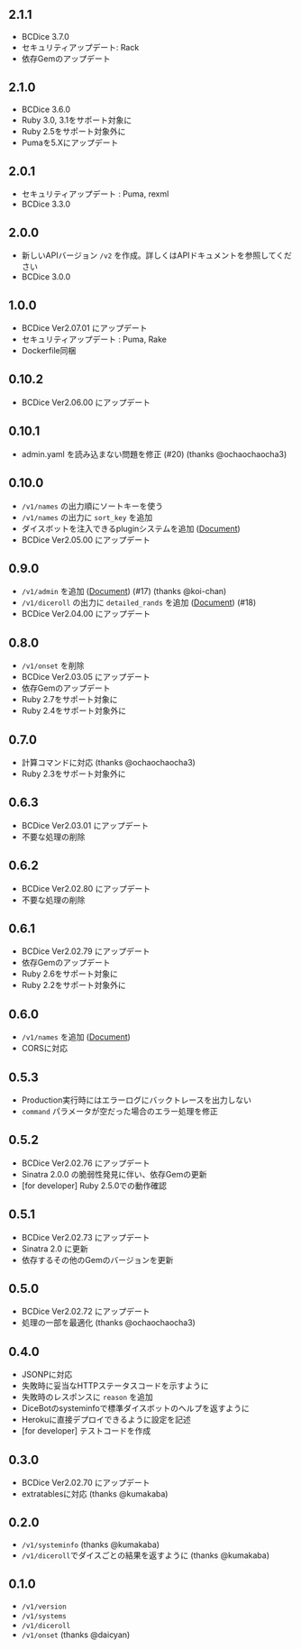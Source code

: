 ## 2.1.1
- BCDice 3.7.0
- セキュリティアップデート: Rack
- 依存Gemのアップデート

## 2.1.0
- BCDice 3.6.0
- Ruby 3.0, 3.1をサポート対象に
- Ruby 2.5をサポート対象外に
- Pumaを5.Xにアップデート

## 2.0.1

- セキュリティアップデート : Puma, rexml
- BCDice 3.3.0

## 2.0.0

- 新しいAPIバージョン `/v2` を作成。詳しくはAPIドキュメントを参照してください
- BCDice 3.0.0

## 1.0.0

- BCDice Ver2.07.01 にアップデート
- セキュリティアップデート : Puma, Rake
- Dockerfile同梱

## 0.10.2

- BCDice Ver2.06.00 にアップデート


## 0.10.1

- admin.yaml を読み込まない問題を修正 (#20) (thanks @ochaochaocha3)


## 0.10.0

- `/v1/names` の出力順にソートキーを使う
- `/v1/names` の出力に `sort_key` を追加
- ダイスボットを注入できるpluginシステムを追加 ([Document](/README.md#plugin))
- BCDice Ver2.05.00 にアップデート


## 0.9.0

- `/v1/admin` を追加 ([Document](/docs/api.md#admin)) (#17) (thanks @koi-chan)
- `/v1/diceroll` の出力に `detailed_rands` を追加 ([Document](/docs/api.md#detailed_rands)) (#18)
- BCDice Ver2.04.00 にアップデート


## 0.8.0

- `/v1/onset` を削除
- BCDice Ver2.03.05 にアップデート
- 依存Gemのアップデート
- Ruby 2.7をサポート対象に
- Ruby 2.4をサポート対象外に


## 0.7.0

- 計算コマンドに対応 (thanks @ochaochaocha3)
- Ruby 2.3をサポート対象外に


## 0.6.3

- BCDice Ver2.03.01 にアップデート
- 不要な処理の削除

## 0.6.2

- BCDice Ver2.02.80 にアップデート
- 不要な処理の削除

## 0.6.1

- BCDice Ver2.02.79 にアップデート
- 依存Gemのアップデート
- Ruby 2.6をサポート対象に
- Ruby 2.2をサポート対象外に

## 0.6.0

- `/v1/names` を追加 ([Document](/docs/api.md#names))
- CORSに対応


## 0.5.3

- Production実行時にはエラーログにバックトレースを出力しない
- `command` パラメータが空だった場合のエラー処理を修正

## 0.5.2

- BCDice Ver2.02.76 にアップデート
- Sinatra 2.0.0 の脆弱性発見に伴い、依存Gemの更新
- [for developer] Ruby 2.5.0での動作確認

## 0.5.1

- BCDice Ver2.02.73 にアップデート
- Sinatra 2.0 に更新
- 依存するその他のGemのバージョンを更新

## 0.5.0

- BCDice Ver2.02.72 にアップデート
- 処理の一部を最適化 (thanks @ochaochaocha3)


## 0.4.0

- JSONPに対応
- 失敗時に妥当なHTTPステータスコードを示すように
- 失敗時のレスポンスに `reason` を追加
- DiceBotのsysteminfoで標準ダイスボットのヘルプを返すように
- Herokuに直接デプロイできるように設定を記述
- [for developer] テストコードを作成


## 0.3.0

- BCDice Ver2.02.70 にアップデート
- extratablesに対応 (thanks @kumakaba)


## 0.2.0

- `/v1/systeminfo` (thanks @kumakaba)
- `/v1/diceroll`でダイスごとの結果を返すように (thanks @kumakaba)


## 0.1.0

- `/v1/version`
- `/v1/systems`
- `/v1/diceroll`
- `/v1/onset` (thanks @daicyan)
